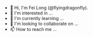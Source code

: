 - 👋 Hi, I'm Fei Long (@flyingdragonfly).
- 👀 I'm interested in ...
- 🌱 I'm currently learning ...
- 💞️ I'm looking to collaborate on ...
- 📫 How to reach me ...
